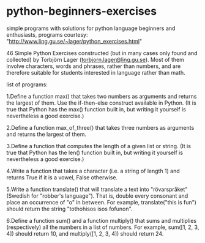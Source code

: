 # python-beginners-exercises
simple programs with solutions for python language beginners and enthusiasts, programs courtesy: "http://www.ling.gu.se/~lager/python_exercises.html"

46 Simple Python Exercises constructed (but in many cases only found and collected) by Torbjörn Lager (torbjorn.lager@ling.gu.se). Most of them involve characters, words and phrases, rather than numbers, and are therefore suitable for students interested in language rather than math.

list of programs:

1.Define a function max() that takes two numbers as arguments and returns the largest of them. Use the if-then-else construct available in Python. (It is true that Python has the max() function built in, but writing it yourself is nevertheless a good exercise.)

2.Define a function max_of_three() that takes three numbers as arguments and returns the largest of them.

3.Define a function that computes the length of a given list or string. (It is true that Python has the len() function built in, but writing it yourself is nevertheless a good exercise.)

4.Write a function that takes a character (i.e. a string of length 1) and returns True if it is a vowel, False otherwise.

5.Write a function translate() that will translate a text into "rövarspråket" (Swedish for "robber's language"). That is, double every consonant and place an occurrence of "o" in between. For example, translate("this is fun") should return the string "tothohisos isos fofunon".

6.Define a function sum() and a function multiply() that sums and multiplies (respectively) all the numbers in a list of numbers. For example, sum([1, 2, 3, 4]) should return 10, and multiply([1, 2, 3, 4]) should return 24.